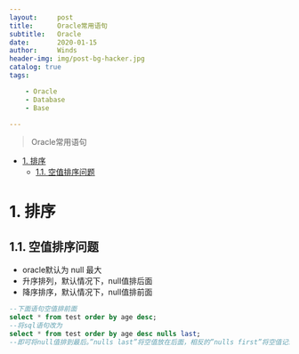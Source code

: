 ```yaml
---
layout:     post
title:      Oracle常用语句
subtitle:   Oracle
date:       2020-01-15
author:     Winds
header-img: img/post-bg-hacker.jpg
catalog: true
tags:

    - Oracle
    - Database
    - Base

---
```


> Oracle常用语句

<!-- TOC -->

- [1. 排序](#1-排序)
    - [1.1. 空值排序问题](#11-空值排序问题)

<!-- /TOC -->

# 1. 排序

## 1.1. 空值排序问题

* oracle默认为 null 最大
* 升序排列，默认情况下，null值排后面
* 降序排序，默认情况下，null值排前面

```sql
--下面语句空值排前面
select * from test order by age desc;
--将sql语句改为
select * from test order by age desc nulls last;
--即可将null值排到最后。”nulls last”将空值放在后面，相反的”nulls first”将空值记录放在前面
```
